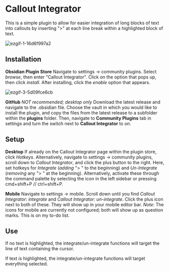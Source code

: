 # Callout Integrator

This is a simple plugin to allow for easier integration of long blocks of text into callouts by inserting ">" at each line break within a highlighted block of text. 

![ezgif-1-16d6f997a2](https://github.com/Cleoche/obsidian-callout-integrator/assets/96603897/e249c0da-d87a-49db-84f1-c2b1732871dd)

## Installation
**Obsidian Plugin Store**
Navigate to settings -> community plugins. Select *browse*, then enter "Callout Integrator". Click on the option that pops up, then click *install*. After installing, click the *enable* option that appears.

![ezgif-3-5d09fce6cb](https://github.com/Cleoche/obsidian-callout-integrator/assets/96603897/f1f5b685-6644-4545-b646-5ec10daf230f)

**GitHub** *NOT recommended; desktop only*
Download the latest release and navigate to the .obsidian file. Choose the vault in which you would like to install the plugin, and copy the files from the latest release to a subfolder within the **plugins** folder. Then, navigate to **Community Plugins** tab in settings and turn the switch next to **Callout Integrator** to *on*.

## Setup
**Desktop**
If already on the Callout Integrator page within the plugin store, click *Hotkeys*. Alternatively, navigate to settings -> community plugins, scroll down to *Callout Integrator*, and click the plus button to the right. Here, set hotkeys for *Integrate* (*adding* "> " to the beginning) and *Un-Integrate* (*removing* any "> " at the beginning). Alternatively, activate these through the command palette by selecting the icon in the left sidebar or pressing cmd+shift+P // ctrl+shift+P.

**Mobile**
Navigate to settings -> mobile. Scroll down until you find *Callout Integrator: integrate* and *Callout Integrator: un-integrate*. Click the plus icon next to both of these. They will show up in your mobile editor bar. 
	*Note*: The icons for mobile are currently not configured; both will show up as question marks. This is on my to-do list.

 ## Use
If no text is highlighted, the integrate/un-integrate functions will target the line of text containing the cursor.

If text *is* highlighted, the integrate/un-integrate functions will target everything selected.
